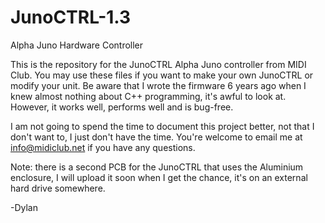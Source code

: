 # JunoCTRL-1.3
Alpha Juno Hardware Controller

This is the repository for the JunoCTRL Alpha Juno controller from MIDI Club.  You may use these files if you want to make your own JunoCTRL or modify your unit.  Be aware that I wrote the firmware 6 years ago when I knew almost nothing about C++ programming, it's awful to look at.  However, it works well, performs well and is bug-free.

I am not going to spend the time to document this project better, not that I don't want to, I just don't have the time. You're welcome to email me at info@midiclub.net if you have any questions.

Note: there is a second PCB for the JunoCTRL that uses the Aluminium enclosure, I will upload it soon when I get the chance, it's on an external hard drive somewhere.

-Dylan
